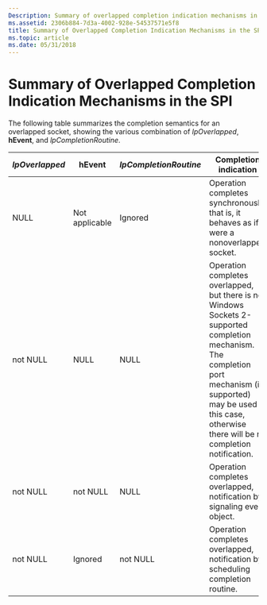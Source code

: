 ```yaml
---
Description: Summary of overlapped completion indication mechanisms in the Windows Sockets (Winsock) SPI.
ms.assetid: 2306b884-7d3a-4002-928e-54537571e5f8
title: Summary of Overlapped Completion Indication Mechanisms in the SPI
ms.topic: article
ms.date: 05/31/2018
---
```


# Summary of Overlapped Completion Indication Mechanisms in the SPI

The following table summarizes the completion semantics for an overlapped socket, showing the various combination of *lpOverlapped*, **hEvent**, and *lpCompletionRoutine*.



| *lpOverlapped* | **hEvent**     | *lpCompletionRoutine* | Completion indication                                                                                                                                                                                                        |
|----------------|----------------|-----------------------|------------------------------------------------------------------------------------------------------------------------------------------------------------------------------------------------------------------------------|
| NULL           | Not applicable | Ignored               | Operation completes synchronously, that is, it behaves as if it were a nonoverlapped socket.                                                                                                                                 |
| not NULL       | NULL           | NULL                  | Operation completes overlapped, but there is no Windows Sockets 2-supported completion mechanism. The completion port mechanism (if supported) may be used in this case, otherwise there will be no completion notification. |
| not NULL       | not NULL       | NULL                  | Operation completes overlapped, notification by signaling event object.                                                                                                                                                      |
| not NULL       | Ignored        | not NULL              | Operation completes overlapped, notification by scheduling completion routine.                                                                                                                                               |



 

 

 



